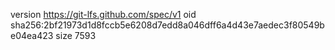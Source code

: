 version https://git-lfs.github.com/spec/v1
oid sha256:2bf21973d1d8fccb5e6208d7edd8a046dff6a4d43e7aedec3f80549be04ea423
size 7593
